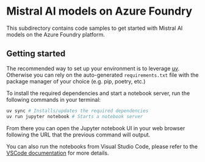 # Mistral AI models on Azure Foundry

This subdirectory contains code samples to get started with Mistral AI models on
the Azure Foundry platform.

## Getting started

The recommended way to set up your environment is to leverage [uv](). Otherwise you
can rely on the auto-generated `requirements.txt` file with the package manager of
your choice (e.g. pip, poetry, etc.)

To install the required dependencies and start a notebook server, run the following
commands in your terminal:

```bash
uv sync # Installs/updates the required dependencies
uv run jupyter notebook # Starts a notebook server
```

From there you can open the Jupyter notebook UI in your web browser following the URL
that the previous command will output.

You can also run the notebooks from Visual Studio Code, please refer to the
[VSCode documentation](https://code.visualstudio.com/docs/datascience/jupyter-notebooks)
for more details.
